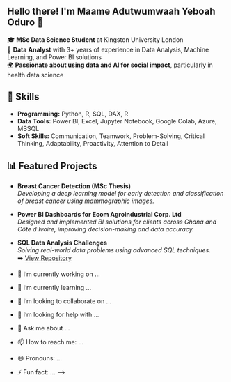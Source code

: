 ## Hello there! I'm Maame Adutwumwaah Yeboah Oduro 👋

🎓 **MSc Data Science Student** at Kingston University London  
💼 **Data Analyst** with 3+ years of experience in Data Analysis, Machine Learning, and Power BI solutions  
🌍 **Passionate about using data and AI for social impact**, particularly in health data science

## 🔧 Skills
- **Programming:** Python, R, SQL, DAX, R
- **Data Tools:** Power BI, Excel, Jupyter Notebook, Google Colab, Azure, MSSQL
- **Soft Skills:** Communication, Teamwork, Problem-Solving, Critical Thinking, Adaptability, Proactivity, Attention to Detail

## 📊 Featured Projects
- **Breast Cancer Detection (MSc Thesis)**  
  *Developing a deep learning model for early detection and classification of breast cancer using mammographic images.*
  
- **Power BI Dashboards for Ecom Agroindustrial Corp. Ltd**  
  *Designed and implemented BI solutions for clients across Ghana and Côte d'Ivoire, improving decision-making and data accuracy.*

- **SQL Data Analysis Challenges**  
  *Solving real-world data problems using advanced SQL techniques.*  
  ➡️ [View Repository](link-to-your-sql-repo)

- 🔭 I’m currently working on ...
- 🌱 I’m currently learning ...
- 👯 I’m looking to collaborate on ...
- 🤔 I’m looking for help with ...
- 💬 Ask me about ...
- 📫 How to reach me: ...
- 😄 Pronouns: ...
- ⚡ Fun fact: ...
-->
